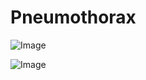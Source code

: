 # Pneumothorax

![Image](.//media/pneumo/Scan_0001.jpg)

![Image](.//media/pneumo/Scan_0001_verso.jpg)
